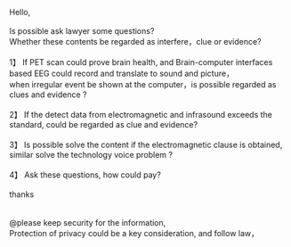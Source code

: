 <br>
<br>
<br>
Hello,<br>
<br>
Is possible ask lawyer some questions? <br>
Whether these contents be regarded as interfere，clue or evidence?<br>
<br>
1】 If PET scan could prove brain health, and Brain-computer interfaces based EEG could record and translate to sound and picture，<br>
when irregular event be shown at the computer，is possible regarded as clues and evidence ?<br>
<br>
2】 If the detect data from electromagnetic and infrasound exceeds the standard, could be regarded as clue and evidence?<br>
<br>
3】 Is possible solve the content if the electromagnetic clause is obtained, similar solve the technology voice problem ?<br>
<br>
4】 Ask these questions, how could pay?<br>
<br>
thanks<br>
<br>
<br>
@please keep security for the information,<br>
Protection of privacy could be a key consideration, and follow law，<br>
<br>
<br>
